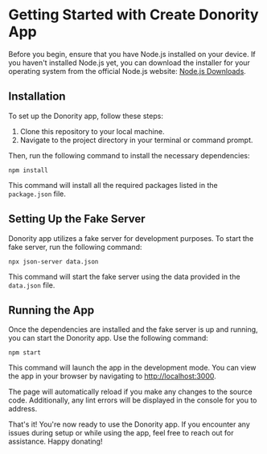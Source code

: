 # Getting Started with Create Donority App

Before you begin, ensure that you have Node.js installed on your device. If you haven't installed Node.js yet, you can download the installer for your operating system from the official Node.js website: [Node.js Downloads](https://nodejs.org/en/download/).

## Installation

To set up the Donority app, follow these steps:

1. Clone this repository to your local machine.
2. Navigate to the project directory in your terminal or command prompt.

Then, run the following command to install the necessary dependencies:

```
npm install
```

This command will install all the required packages listed in the `package.json` file.

## Setting Up the Fake Server

Donority app utilizes a fake server for development purposes. To start the fake server, run the following command:

```
npx json-server data.json
```

This command will start the fake server using the data provided in the `data.json` file.

## Running the App

Once the dependencies are installed and the fake server is up and running, you can start the Donority app. Use the following command:

```
npm start
```

This command will launch the app in the development mode. You can view the app in your browser by navigating to [http://localhost:3000](http://localhost:3000).

The page will automatically reload if you make any changes to the source code. Additionally, any lint errors will be displayed in the console for you to address.

That's it! You're now ready to use the Donority app. If you encounter any issues during setup or while using the app, feel free to reach out for assistance. Happy donating!
